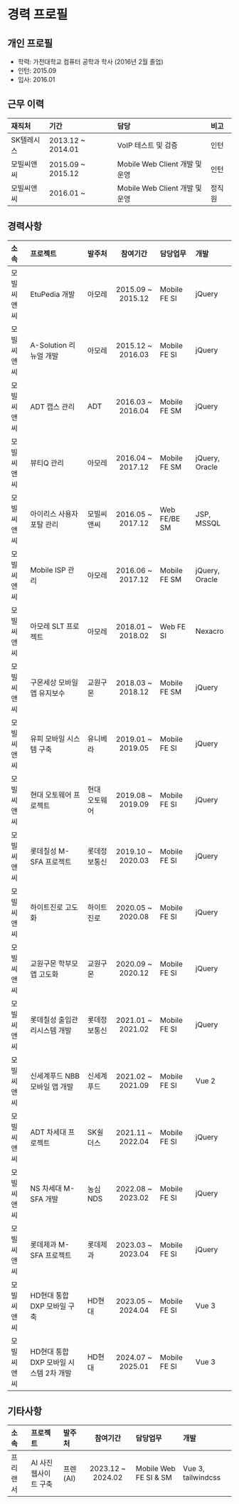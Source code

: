 # 경력 프로필

## 개인 프로필

- 학력: 가천대학교 컴퓨터 공학과 학사 (2016년 2월 졸업)
- 인턴: 2015.09
- 입사: 2016.01

## 근무 이력

| 재직처 | 기간 | 담당 | 비고 |
|:-|:-|:-|:-|
| SK텔레시스 | 2013.12 ~ 2014.01 | VoIP 테스트 및 검증 | 인턴 |
| 모빌씨앤씨 | 2015.09 ~ 2015.12 | Mobile Web Client 개발 및 운영 | 인턴 |
| 모빌씨앤씨 | 2016.01 ~ | Mobile Web Client 개발 및 운영 | 정직원 |

## 경력사항

| 소속 | 프로젝트 | 발주처 | 참여기간 | 담당업무 | 개발 |
|:-|:-|:-|:-:|:-|:-|
| 모빌씨앤씨 | EtuPedia 개발 | 아모레 | 2015.09 ~ 2015.12 | Mobile FE SI | jQuery |
| 모빌씨앤씨 | A-Solution 리뉴얼 개발 | 아모레 | 2015.12 ~ 2016.03 | Mobile FE SI | jQuery |
| 모빌씨앤씨 | ADT 캡스 관리 | ADT | 2016.03 ~ 2016.04 | Mobile FE SM | jQuery |
| 모빌씨앤씨 | 뷰티Q 관리 | 아모레 | 2016.04 ~ 2017.12 | Mobile FE SM | jQuery, Oracle |
| 모빌씨앤씨 | 아이리스 사용자포탈 관리 | 모빌씨앤씨 | 2016.05 ~ 2017.12 | Web FE/BE SM | JSP, MSSQL |
| 모빌씨앤씨 | Mobile ISP 관리 | 아모레 | 2016.06 ~ 2017.12 | Mobile FE SM | jQuery, Oracle |
| 모빌씨앤씨 | 아모레 SLT 프로젝트 | 아모레 | 2018.01 ~ 2018.02 | Web FE SI | Nexacro |
| 모빌씨앤씨 | 구몬세상 모바일 앱 유지보수 | 교원구몬 | 2018.03 ~ 2018.12 | Mobile FE SM | jQuery |
| 모빌씨앤씨 | 유피 모바일 시스템 구축 | 유니베라 | 2019.01 ~ 2019.05 | Mobile FE SI | jQuery |
| 모빌씨앤씨 | 현대 오토웨어 프로젝트 | 현대 오토웨어 | 2019.08 ~ 2019.09 | Mobile FE SI | jQuery |
| 모빌씨앤씨 | 롯데칠성 M-SFA 프로젝트 | 롯데정보통신 | 2019.10 ~ 2020.03 | Mobile FE SI | jQuery |
| 모빌씨앤씨 | 하이트진로 고도화 | 하이트진로 | 2020.05 ~ 2020.08 | Mobile FE SI | jQuery |
| 모빌씨앤씨 | 교원구몬 학부모앱 고도화 | 교원구몬 | 2020.09 ~ 2020.12 | Mobile FE SI | jQuery |
| 모빌씨앤씨 | 롯데칠성 출입관리시스템 개발 | 롯데정보통신 | 2021.01 ~ 2021.02 | Mobile FE SI | jQuery |
| 모빌씨앤씨 | 신세계푸드 NBB 모바일 앱 개발 | 신세계푸드 | 2021.02 ~ 2021.09 | Mobile FE SI | Vue 2 |
| 모빌씨앤씨 | ADT 차세대 프로젝트 | SK쉴더스 | 2021.11 ~ 2022.04 | Mobile FE SI | jQuery |
| 모빌씨앤씨 | NS 차세대 M-SFA 개발 | 농심 NDS | 2022.08 ~ 2023.02 | Mobile FE SI | jQuery |
| 모빌씨앤씨 | 롯데제과 M-SFA 프로젝트 | 롯데제과 | 2023.03 ~ 2023.04 | Mobile FE SI | jQuery |
| 모빌씨앤씨 | HD현대 통합 DXP 모바일 구축 | HD현대 | 2023.05 ~ 2024.04 | Mobile FE SI | Vue 3 |
| 모빌씨앤씨 | HD현대 통합 DXP 모바일 시스템 2차 개발 | HD현대 | 2024.07 ~ 2025.01 | Mobile FE SI | Vue 3 |

## 기타사항

| 소속 | 프로젝트 | 발주처 | 참여기간 | 담당업무 | 개발 |
|:-|:-|:-|:-:|:-|:-|
| 프리랜서 | AI 사진 웹사이트 구축 | 프렌(AI) | 2023.12 ~ 2024.02 | Mobile Web FE SI & SM | Vue 3, tailwindcss |

